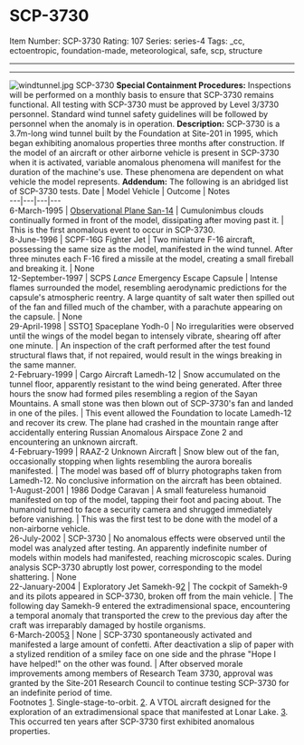 # SCP-3730
Item Number: SCP-3730
Rating: 107
Series: series-4
Tags: _cc, ectoentropic, foundation-made, meteorological, safe, scp, structure

---

* * *
![windtunnel.jpg](https://scp-wiki.wdfiles.com/local--files/scp-3730/windtunnel.jpg)
SCP-3730
**Special Containment Procedures:** Inspections will be performed on a monthly basis to ensure that SCP-3730 remains functional. All testing with SCP-3730 must be approved by Level 3/3730 personnel. Standard wind tunnel safety guidelines will be followed by personnel when the anomaly is in operation.
**Description:** SCP-3730 is a 3.7m-long wind tunnel built by the Foundation at Site-201 in 1995, which began exhibiting anomalous properties three months after construction. If the model of an aircraft or other airborne vehicle is present in SCP-3730 when it is activated, variable anomalous phenomena will manifest for the duration of the machine's use. These phenomena are dependent on what vehicle the model represents.
**Addendum:** The following is an abridged list of SCP-3730 tests.
Date | Model Vehicle | Outcome | Notes  
---|---|---|---  
6-March-1995 | [Observational Plane San-14](http://www.scp-wiki.net/scp-3920) | Cumulonimbus clouds continually formed in front of the model, dissipating after moving past it. | This is the first anomalous event to occur in SCP-3730.  
8-June-1996 | SCPF-16G Fighter Jet | Two miniature F-16 aircraft, possessing the same size as the model, manifested in the wind tunnel. After three minutes each F-16 fired a missile at the model, creating a small fireball and breaking it. | None  
12-September-1997 | SCPS _Lance_ Emergency Escape Capsule | Intense flames surrounded the model, resembling aerodynamic predictions for the capsule's atmospheric reentry. A large quantity of salt water then spilled out of the fan and filled much of the chamber, with a parachute appearing on the capsule. | None  
29-April-1998 | SSTO[1](javascript:;) Spaceplane Yodh-0 | No irregularities were observed until the wings of the model began to intensely vibrate, shearing off after one minute. | An inspection of the craft performed after the test found structural flaws that, if not repaired, would result in the wings breaking in the same manner.  
2-February-1999 | Cargo Aircraft Lamedh-12 | Snow accumulated on the tunnel floor, apparently resistant to the wind being generated. After three hours the snow had formed piles resembling a region of the Sayan Mountains. A small stone was then blown out of SCP-3730's fan and landed in one of the piles. | This event allowed the Foundation to locate Lamedh-12 and recover its crew. The plane had crashed in the mountain range after accidentally entering Russian Anomalous Airspace Zone 2 and encountering an unknown aircraft.  
4-February-1999 | RAAZ-2 Unknown Aircraft | Snow blew out of the fan, occasionally stopping when lights resembling the aurora borealis manifested. | The model was based off of blurry photographs taken from Lamedh-12. No conclusive information on the aircraft has been obtained.  
1-August-2001 | 1986 Dodge Caravan | A small featureless humanoid manifested on top of the model, tapping their foot and pacing about. The humanoid turned to face a security camera and shrugged immediately before vanishing. | This was the first test to be done with the model of a non-airborne vehicle.  
26-July-2002 | SCP-3730 | No anomalous effects were observed until the model was analyzed after testing. An apparently indefinite number of models within models had manifested, reaching microscopic scales. During analysis SCP-3730 abruptly lost power, corresponding to the model shattering. | None  
22-January-2004 | Exploratory Jet Samekh-9[2](javascript:;) | The cockpit of Samekh-9 and its pilots appeared in SCP-3730, broken off from the main vehicle. | The following day Samekh-9 entered the extradimensional space, encountering a temporal anomaly that transported the crew to the previous day after the craft was irreparably damaged by hostile organisms.  
6-March-2005[3](javascript:;) | None | SCP-3730 spontaneously activated and manifested a large amount of confetti. After deactivation a slip of paper with a stylized rendition of a smiley face on one side and the phrase "Hope I have helped!" on the other was found. | After observed morale improvements among members of Research Team 3730, approval was granted by the Site-201 Research Council to continue testing SCP-3730 for an indefinite period of time.  
Footnotes
[1](javascript:;). Single-stage-to-orbit.
[2](javascript:;). A VTOL aircraft designed for the exploration of an extradimensional space that manifested at Lonar Lake.
[3](javascript:;). This occurred ten years after SCP-3730 first exhibited anomalous properties.